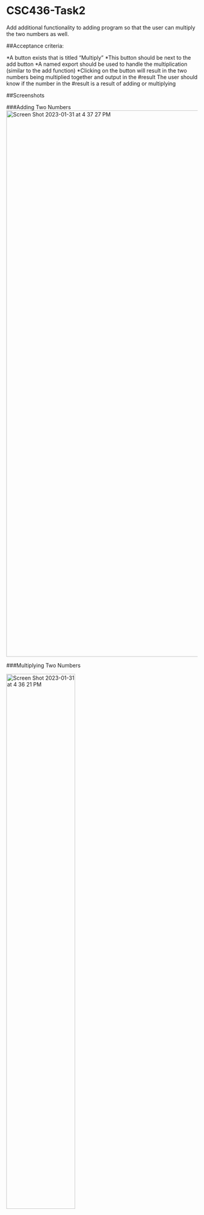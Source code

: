 # CSC436-Task2

Add additional functionality to adding program so that the user can multiply the two numbers as well.

##Acceptance criteria:

*A button exists that is titled “Multiply”
*This button should be next to the add button
*A named export should be used to handle the multiplication (similar to the add function)
*Clicking on the button will result in the two numbers being multiplied together and output in the #result
The user should know if the number in the #result is a result of adding or multiplying

##Screenshots

###Adding Two Numbers
<img width="1434" alt="Screen Shot 2023-01-31 at 4 37 27 PM" src="https://user-images.githubusercontent.com/92334995/215889068-968ac44d-4174-471b-9798-c59f3e806779.png">

###Multiplying Two Numbers

<img width="60%" alt="Screen Shot 2023-01-31 at 4 36 21 PM" src="https://user-images.githubusercontent.com/92334995/215888860-1f7cd1c2-98e3-4722-890b-a7fe45b45fd5.png">
